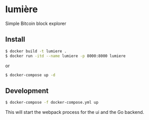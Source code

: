 # lumière
Simple Bitcoin block explorer

## Install

```bash
$ docker build -t lumiere .
$ docker run -itd --name lumiere -p 8000:8000 lumiere
```

or

```bash
$ docker-compose up -d
```

## Development

```bash
$ docker-compose -f docker-compose.yml up
```
This will start the webpack process for the ui and the Go backend.
